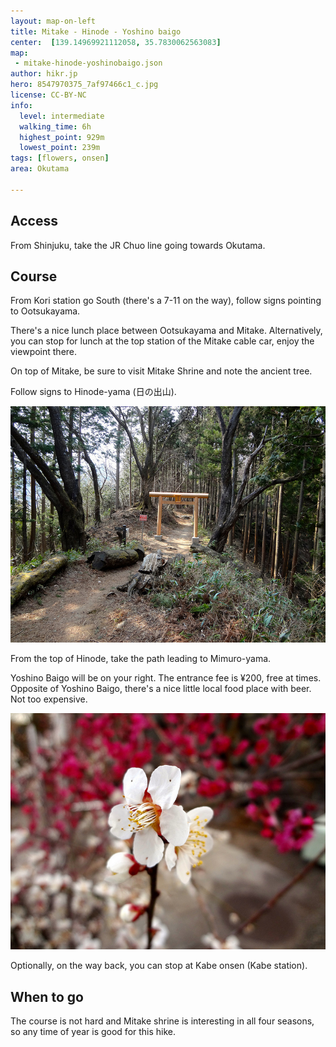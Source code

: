 ```yaml
---
layout: map-on-left
title: Mitake - Hinode - Yoshino baigo
center:  [139.14969921112058, 35.7830062563083]
map: 
 - mitake-hinode-yoshinobaigo.json
author: hikr.jp
hero: 8547970375_7af97466c1_c.jpg
license: CC-BY-NC
info:
  level: intermediate
  walking_time: 6h
  highest_point: 929m
  lowest_point: 239m
tags: [flowers, onsen]
area: Okutama

---
```


## Access ##

From Shinjuku, take the JR Chuo line going towards Okutama. 

## Course ##

From Kori station go South (there's a 7-11 on the way), follow signs pointing to Ootsukayama. 

There's a nice lunch place between Ootsukayama and Mitake. Alternatively, you can stop for lunch at the top station of the Mitake cable car, enjoy the viewpoint there.

On top of Mitake, be sure to visit Mitake Shrine and note the ancient tree.

Follow signs to Hinode-yama (日の出山). 

![Gate on the way](8547965265_2899193332_c.jpg)

From the top of Hinode, take the path leading to Mimuro-yama.

Yoshino Baigo will be on your right. The entrance fee is ¥200, free at times. Opposite of Yoshino Baigo, there's a nice little local food place with beer. Not too expensive.

![Yoshino Plum Park](8547968767_75e8289014_c.jpg)

Optionally, on the way back, you can stop at Kabe onsen (Kabe station).

## When to go ##

The course is not hard and Mitake shrine is interesting in all four seasons, so any time of year is good for this hike.

